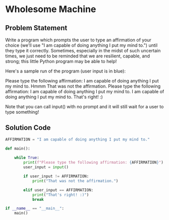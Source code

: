 # Wholesome Machine

## Problem Statement

Write a program which prompts the user to type an affirmation of your choice (we'll use "I am capable of doing anything I put my mind to.") until they type it correctly. Sometimes, especially in the midst of such uncertain times, we just need to be reminded that we are resilient, capable, and strong; this little Python program may be able to help!

Here's a sample run of the program (user input is in blue):

Please type the following affirmation: I am capable of doing anything I put my mind to. Hmmm That was not the affirmation. Please type the following affirmation: I am capable of doing anything I put my mind to. I am capable of doing anything I put my mind to. That's right! :)

Note that you can call input() with no prompt and it will still wait for a user to type something!

## Solution Code

```python
AFFIRMATION = "I am capable of doing anything I put my mind to."

def main():
    
    while True:
        print(f"Please type the following affirmation: {AFFIRMATION}")
        user_input = input()

        if user_input != AFFIRMATION:
            print("That was not the affirmation.")

        elif user_input == AFFIRMATION:
            print("That's right! :)")
            break

if __name__ == "__main__":
    main()


